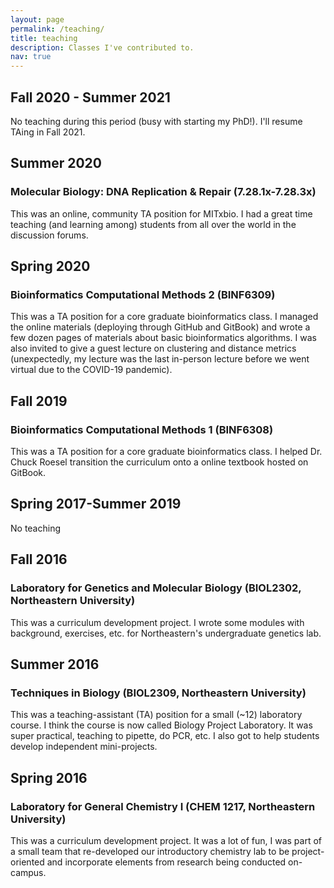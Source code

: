 ```yaml
---
layout: page
permalink: /teaching/
title: teaching
description: Classes I've contributed to.
nav: true
---
```



## Fall 2020 - Summer 2021 
No teaching during this period (busy with starting my PhD!). I'll resume TAing in Fall 2021.

## Summer 2020

###  Molecular Biology: DNA Replication & Repair (7.28.1x-7.28.3x)

This was an online, community TA position for MITxbio. I had a great time teaching (and learning among) students from all over the world in the discussion forums.

## Spring 2020

### Bioinformatics Computational Methods 2 (BINF6309)

This was a TA position for a core graduate bioinformatics class. I managed the online materials (deploying through GitHub and GitBook) and wrote a few dozen pages of materials about basic bioinformatics algorithms. I was also invited to give a guest lecture on clustering and distance metrics (unexpectedly, my lecture was the last in-person lecture before we went virtual due to the COVID-19 pandemic).

## Fall 2019

### Bioinformatics Computational Methods 1 (BINF6308)

This was a TA position for a core graduate bioinformatics class. I helped Dr. Chuck Roesel transition the curriculum onto a online textbook hosted on GitBook.

## Spring 2017-Summer 2019
No teaching


## Fall 2016

### Laboratory for Genetics and Molecular Biology (BIOL2302, Northeastern University)
This was a curriculum development project. I wrote some modules with background, exercises, etc. for Northeastern's undergraduate genetics lab.

## Summer 2016
### Techniques in Biology (BIOL2309, Northeastern University)
This was a teaching-assistant (TA) position for a small (~12) laboratory course. I think the course is now called Biology Project Laboratory. It was super practical, teaching to pipette, do PCR, etc. I also got to help students develop independent mini-projects.


## Spring 2016
### Laboratory for General Chemistry I (CHEM 1217, Northeastern University)
This was a curriculum development project. It was a lot of fun, I was part of a small team that re-developed our introductory chemistry lab to be project-oriented and incorporate elements from research being conducted on-campus.